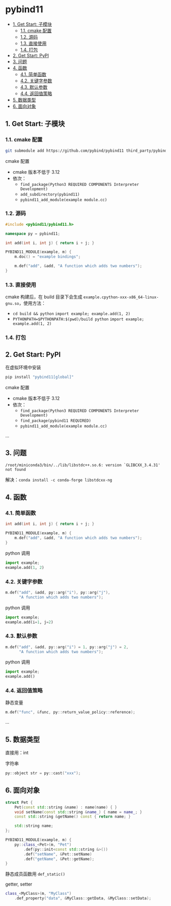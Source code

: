 # pybind11

- [1. Get Start: 子模块](#1-get-start-子模块)
  - [1.1. cmake 配置](#11-cmake-配置)
  - [1.2. 源码](#12-源码)
  - [1.3. 直接使用](#13-直接使用)
  - [1.4. 打包](#14-打包)
- [2. Get Start: PyPI](#2-get-start-pypi)
- [3. 问题](#3-问题)
- [4. 函数](#4-函数)
  - [4.1. 简单函数](#41-简单函数)
  - [4.2. 关键字参数](#42-关键字参数)
  - [4.3. 默认参数](#43-默认参数)
  - [4.4. 返回值策略](#44-返回值策略)
- [5. 数据类型](#5-数据类型)
- [6. 面向对象](#6-面向对象)

## 1. Get Start: 子模块

### 1.1. cmake 配置

```sh
git submodule add https://github.com/pybind/pybind11 third_party/pybind11
```

cmake 配置

- cmake 版本不低于 3.12
- 依次：
  - `find_package(Python3 REQUIRED COMPONENTS Interpreter Development)`
  - `add_subdirectory(pybind11)`
  - `pybind11_add_module(example module.cc)`

### 1.2. 源码

```cpp
#include <pybind11/pybind11.h>

namespace py = pybind11;

int add(int i, int j) { return i + j; }

PYBIND11_MODULE(example, m) {
    m.doc() = "example bindings";

    m.def("add", &add, "A function which adds two numbers");
}
```

### 1.3. 直接使用

cmake 构建后，在 build 目录下会生成 `example.cpython-xxx-x86_64-linux-gnu.so`，使用方法：

- `cd build && python` `import example; example.add(1, 2)`
- `PYTHONPATH=$PYTHONPATH:$(pwd)/build python` `import example; example.add(1, 2)`

### 1.4. 打包

## 2. Get Start: PyPI

在虚拟环境中安装

```sh
pip install "pybind11[global]"
```

cmake 配置

- cmake 版本不低于 3.12
- 依次：
  - `find_package(Python3 REQUIRED COMPONENTS Interpreter Development)`
  - `find_package(pybind11 REQUIRED)`
  - `pybind11_add_module(example module.cc)`

...

## 3. 问题

``/root/miniconda3/bin/../lib/libstdc++.so.6: version `GLIBCXX_3.4.31' not found``

解决：`conda install -c conda-forge libstdcxx-ng`

## 4. 函数

### 4.1. 简单函数

```cpp
int add(int i, int j) { return i + j; }

PYBIND11_MODULE(example, m) {
    m.def("add", &add, "A function which adds two numbers");
}
```

python 调用

```py
import example;
example.add(1, 2)
```

### 4.2. 关键字参数

```cpp
m.def("add", &add, py::arg("i"), py::arg("j"),
      "A function which adds two numbers");
```

python 调用

```py
import example;
example.add(i=1, j=2)
```

### 4.3. 默认参数

```cpp
m.def("add", &add, py::arg("i") = 1, py::arg("j") = 2,
      "A function which adds two numbers");
```

python 调用

```py
import example;
example.add()
```

### 4.4. 返回值策略

静态变量

```cpp
m.def("func", &func, py::return_value_policy::reference);
```

...

## 5. 数据类型

直接用：int

字符串

```cpp
py::object str = py::cast("xxx");
```

## 6. 面向对象

```cpp
struct Pet {
    Pet(const std::string &name) : name(name) { }
    void setName(const std::string &name_) { name = name_; }
    const std::string &getName() const { return name; }

    std::string name;
};

PYBIND11_MODULE(example, m) {
    py::class_<Pet>(m, "Pet")
        .def(py::init<const std::string &>())
        .def("setName", &Pet::setName)
        .def("getName", &Pet::getName);
}
```

静态成员函数用 `def_static()`

getter, setter

```cpp
class_<MyClass>(m, "MyClass")
    .def_property("data", &MyClass::getData, &MyClass::setData);
```
